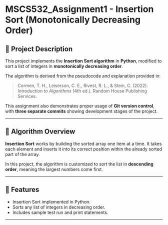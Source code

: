 
# MSCS532_Assignment1 - Insertion Sort (Monotonically Decreasing Order)


## 📌 Project Description

This project implements the **Insertion Sort algorithm** in **Python**, modified to sort a list of integers in **monotonically decreasing order**.

The algorithm is derived from the pseudocode and explanation provided in:

> Cormen, T. H., Leiserson, C. E., Rivest, R. L., & Stein, C. (2022). *Introduction to Algorithms* (4th ed.). Random House Publishing Services.

This assignment also demonstrates proper usage of **Git version control**, with **three separate commits** showing development stages of the project.

---

## 🧠 Algorithm Overview

**Insertion Sort** works by building the sorted array one item at a time. It takes each element and inserts it into its correct position within the already sorted part of the array.

In this project, the algorithm is customized to sort the list in **descending order**, meaning the largest numbers come first.

---

## 🧾 Features

- Insertion Sort implemented in Python.
- Sorts any list of integers in decreasing order.
- Includes sample test run and print statements.

---


